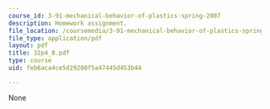 ```yaml
---
course_id: 3-91-mechanical-behavior-of-plastics-spring-2007
description: Homework assignment.
file_location: /coursemedia/3-91-mechanical-behavior-of-plastics-spring-2007/feb6aca4ce5d29280f5a47445d453b44_32p4_8.pdf
file_type: application/pdf
layout: pdf
title: 32p4_8.pdf
type: course
uid: feb6aca4ce5d29280f5a47445d453b44

---
```

None